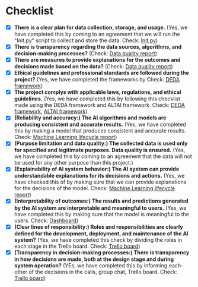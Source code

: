 # Checklist
- [x] **There is a clear plan for data collection, storage, and usage.** (Yes, we have completed this by coming to an agreement that we will run the "Init.py" script to collect and store the data. Check: [Init.py]([...](https://github.com/BredaUniversityADSAI/2022-23d-1fcmgt-reg-ai-01-group-team5/blob/main/easy_preprocess_data.bat)))
- [x] **There is transparency regarding the data sources, algorithms, and decision-making processes?** (Check: [Data quality report](https://github.com/BredaUniversityADSAI/2022-23d-1fcmgt-reg-ai-01-group-team5/blob/main/docs/Data_quality%26ML_lifecycle_report.docx))
- [x] **There are measures to provide explanations for the outcomes and decisions made based on the data?** (Check: [Data quality report](https://github.com/BredaUniversityADSAI/2022-23d-1fcmgt-reg-ai-01-group-team5/blob/main/docs/Data_quality%26ML_lifecycle_report.docx))
- [x] **Ethical guidelines and professional standards are followed during the project?** (Yes, we have completed the frameworks by Check: [DEDA framework](https://github.com/BredaUniversityADSAI/2022-23d-1fcmgt-reg-ai-01-group-team5/blob/main/DEDA%20framework.md))
- [x] **The project complys with applicable laws, regulations, and ethical guidelines.** (Yes, we have completed this by following this checklist made using the DEDA framework and ALTAI framework. Check: [DEDA framework](https://github.com/BredaUniversityADSAI/2022-23d-1fcmgt-reg-ai-01-group-team5/blob/main/DEDA%20framework.md), [ALTAI framework](https://github.com/BredaUniversityADSAI/2022-23d-1fcmgt-reg-ai-01-group-team5/blob/main/ALTAI%20framework.md))
- [x] **(Reliability and accuracy:) The AI algorithms and models are producing consistent and accurate results.** (Yes, we have completed this by making a model that produces consistent and accurate results. Check: [Machine Learning lifecycle report](https://github.com/BredaUniversityADSAI/2022-23d-1fcmgt-reg-ai-01-group-team5/blob/main/docs/Data_quality%26ML_lifecycle_report.docx))
- [x] **(Purpose limitation and data quality:) The collected data is used only for specified and legitimate purposes. Data quality is ensured.** (Yes, we have completed this by coming to an agreement that the data will not be used for any other purpose than this project.)
- [x] **(Explainability of AI system behavior:) The AI system can provide understandable explanations for its decisions and actions.** (Yes, we have checked this of by making sure that we can provide explanations for the decisions of the model. Check: [Machine Learning lifecycle report](https://github.com/BredaUniversityADSAI/2022-23d-1fcmgt-reg-ai-01-group-team5/blob/main/docs/Data_quality%26ML_lifecycle_report.docx))
- [x] **(Interpretability of outcomes:) The results and predictions generated by the AI system are interpretable and meaningful to users.** (Yes, we have completed this by making sure that the model is meaningful to the users. Check: [Dashboard](https://github.com/BredaUniversityADSAI/2022-23d-1fcmgt-reg-ai-01-group-team5/blob/main/easy_streamlit_start.bat))
- [x] **(Clear lines of responsibility:) Roles and responsibilities are clearly defined for the development, deployment, and maintenance of the AI system?** (Yes, we have completed this check by dividing the roles in each stage in the Trello board. Check: [Trello board](https://trello.com/b/aCpjWtkD/scrum-board))
- [x] **(Transparency in decision-making processes:) There is transparency in how decisions are made, both at the design stage and during system operation?** (YEs, we have completed this by informing each-other of the decisions in the calls, group chat, Trello board. Check: [Trello board](https://trello.com/b/aCpjWtkD/scrum-board))